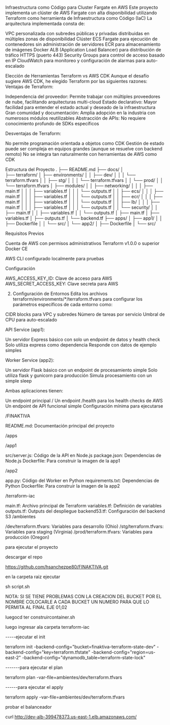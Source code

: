 
Infraestructura como Código para Cluster Fargate en AWS
Este proyecto implementa un clúster de AWS Fargate con alta disponibilidad utilizando Terraform como herramienta de Infraestructura como Código (IaC) 
La arquitectura implementada consta de:

VPC personalizada con subredes públicas y privadas distribuidas en múltiples zonas de disponibilidad
Clúster ECS Fargate para ejecución de contenedores sin administración de servidores
ECR para almacenamiento de imágenes Docker
ALB (Application Load Balancer) para distribución de tráfico HTTPS (puerto 443)
Security Groups para control de acceso basado en IP
CloudWatch para monitoreo y configuración de alarmas para auto-escalado

Elección de Herramientas
Terraform vs AWS CDK
Aunque el desafío sugiere AWS CDK, he elegido Terraform por las siguientes razones:
Ventajas de Terraform:

Independencia del proveedor: Permite trabajar con múltiples proveedores de nube, facilitando arquitecturas multi-cloud
Estado declarativo: Mayor facilidad para entender el estado actual y deseado de la infraestructura
Gran comunidad y documentación: Amplia adopción en la industria con numerosos módulos reutilizables
Abstracción de APIs: No requiere conocimiento profundo de SDKs específicos

Desventajas de Terraform:

No permite programación orientada a objetos como CDK
Gestión de estado puede ser compleja en equipos grandes (aunque se resuelve con backend remoto)
No se integra tan naturalmente con herramientas de AWS como CDK

Estructura del Proyecto
.
├── README.md
├── docs/
│   
├── terraform/
│   ├── environments/
│   │   ├── dev/
│   │   │   └── terraform.tfvars
│   │   ├── stg/
│   │   │   └── terraform.tfvars
│   │   └── prod/
│   │       └── terraform.tfvars
│   ├── modules/
│   │   ├── networking/
│   │   │   ├── main.tf
│   │   │   ├── variables.tf
│   │   │   └── outputs.tf
│   │   ├── ecs/
│   │   │   ├── main.tf
│   │   │   ├── variables.tf
│   │   │   └── outputs.tf
│   │   ├── ecr/
│   │   │   ├── main.tf
│   │   │   ├── variables.tf
│   │   │   └── outputs.tf
│   │   ├── lb/
│   │   │   ├── main.tf
│   │   │   ├── variables.tf
│   │   │   └── outputs.tf
│   │   └── security/
│   │       ├── main.tf
│   │       ├── variables.tf
│   │       └── outputs.tf
│   ├── main.tf
│   ├── variables.tf
│   ├── outputs.tf
│   └── backend.tf
├── apps/
│   ├── app1/
│   │   ├── Dockerfile
│   │   └── src/
│   └── app2/
│       ├── Dockerfile
│       └── src/


Requisitos Previos

Cuenta de AWS con permisos administrativos
Terraform v1.0.0 o superior
Docker CE

AWS CLI configurado localmente para pruebas

Configuración

AWS_ACCESS_KEY_ID: Clave de acceso para AWS
AWS_SECRET_ACCESS_KEY: Clave secreta para AWS


2. Configuración de Entornos
Edita los archivos terraform/environments/*/terraform.tfvars para configurar los parámetros específicos de cada entorno como:

CIDR blocks para VPC y subredes
Número de tareas por servicio
Umbral de CPU para auto-escalado



API Service (app1):

Un servidor Express básico con solo un endpoint de datos y health check
Solo utiliza express como dependencia
Responde con datos de ejemplo simples


Worker Service (app2):

Un servidor Flask básico con un endpoint de procesamiento simple
Solo utiliza flask y gunicorn para producción
Simula procesamiento con un simple sleep



Ambas aplicaciones tienen:

Un endpoint principal /
Un endpoint /health para los health checks de AWS
Un endpoint de API funcional simple
Configuración mínima para ejecutarse

/FINAKTIVA

README.md: Documentación principal del proyecto

/apps

/app1

src/server.js: Código de la API en Node.js
package.json: Dependencias de Node.js
Dockerfile: Para construir la imagen de la app1


/app2

app.py: Código del Worker en Python
requirements.txt: Dependencias de Python
Dockerfile: Para construir la imagen de la app2



/terraform-iac

main.tf: Archivo principal de Terraform
variables.tf: Definición de variables
outputs.tf: Outputs del despliegue
backend53.tf: Configuración del backend S3
/ambientes

/dev/terraform.tfvars: Variables para desarrollo (Ohio)
/stg/terraform.tfvars: Variables para staging (Virginia)
/prod/terraform.tfvars: Variables para producción (Oregon)



para ejecutar el proyecto

descargar el repo

https://github.com/hsanchezpe80/FINAKTIVA.git

en la carpeta raiz ejecutar

sh script.sh

NOTA: SI SE TIENE PROBLEMAS CON LA CREACION DEL BUCKET POR EL NOMBRE COLOCARLE A CADA BUCKET UN NUMERO PARA QUE LO PERMITA AL FINAL EJE 01,02

luegocd ter 
construircontainer.sh

luego ingresar ala carpeta terraform-iac

-----ejecutar el init

terraform init -backend-config="bucket=finaktiva-terraform-state-dev" -backend-config="key=terraform.tfstate" -backend-config="region=us-east-2" -backend-config="dynamodb_table=terraform-state-lock"

-------para ejecutar el plan

terraform plan -var-file=ambientes/dev/terraform.tfvars    

------para ejecutar el apply

  terraform apply -var-file=ambientes/dev/terraform.tfvars    



probar el balanceador

curl http://dev-alb-399478373.us-east-1.elb.amazonaws.com/

